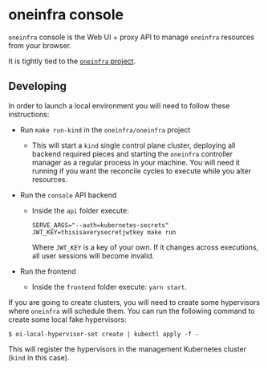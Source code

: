 # oneinfra console

`oneinfra` console is the Web UI + proxy API to manage `oneinfra`
resources from your browser.

It is tightly tied to the [`oneinfra`
project](https://github.com/oneinfra/oneinfra).


## Developing

In order to launch a local environment you will need to follow these
instructions:

* Run `make run-kind` in the `oneinfra/oneinfra` project
  * This will start a `kind` single control plane cluster, deploying
    all backend required pieces and starting the `oneinfra` controller
    manager as a regular process in your machine. You will need it
    running if you want the reconcile cycles to execute while you
    alter resources.

* Run the `console` API backend
  * Inside the `api` folder execute:

      ```console
      SERVE_ARGS="--auth=kubernetes-secrets" JWT_KEY=thisisaverysecretjwtkey make run
      ```

    Where `JWT_KEY` is a key of your own. If it changes across
      executions, all user sessions will become invalid.

* Run the frontend
  * Inside the `frontend` folder execute: `yarn start`.


If you are going to create clusters, you will need to create some
hypervisors where `oneinfra` will schedule them. You can run the
following command to create some local fake hypervisors:

```console
$ oi-local-hypervisor-set create | kubectl apply -f -
```

This will register the hypervisors in the management Kubernetes
cluster (`kind` in this case).
